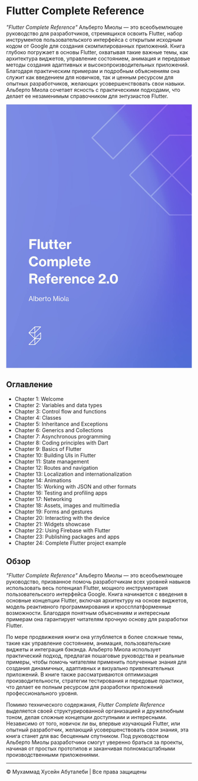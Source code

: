 <!-- ©©©©©©©©©©©©©©©©©©©©©©©© All Rights Are Reserved By Muhammad Husain Abootalebi ©©©©©©©©©©©©©©©©©©©©©©©©©©©©©©©©©© -->

# Flutter Complete Reference

*"Flutter Complete Reference"* Альберто Миолы — это всеобъемлющее руководство для разработчиков, стремящихся освоить Flutter, набор инструментов пользовательского интерфейса с открытым исходным кодом от Google для создания скомпилированных приложений. Книга глубоко погружает в основы Flutter, охватывая такие важные темы, как архитектура виджетов, управление состоянием, анимация и передовые методы создания адаптивных и высокопроизводительных приложений. Благодаря практическим примерам и подробным объяснениям она служит как введением для новичков, так и ценным ресурсом для опытных разработчиков, желающих усовершенствовать свои навыки. Альберто Миола сочетает ясность с практическими подходами, что делает ее незаменимым справочником для энтузиастов Flutter.

![Flutter Complete Reference](../../assets/Books/Book%20Covers/2%20-%20Flutter%20Complete%20Reference.webp)

## Оглавление

- Chapter 1: Welcome
- Chapter 2: Variables and data types
- Chapter 3: Control flow and functions
- Chapter 4: Classes
- Chapter 5: Inheritance and Exceptions
- Chapter 6: Generics and Collections
- Chapter 7: Asynchronous programming
- Chapter 8: Coding principles with Dart
- Chapter 9: Basics of Flutter
- Chapter 10: Building UIs in Flutter
- Chapter 11: State management
- Chapter 12: Routes and navigation
- Chapter 13: Localization and internationalization
- Chapter 14: Animations
- Chapter 15: Working with JSON and other formats
- Chapter 16: Testing and profiling apps
- Chapter 17: Networking
- Chapter 18: Assets, images and multimedia
- Chapter 19: Forms and gestures
- Chapter 20: Interacting with the device
- Chapter 21: Widgets showcase
- Chapter 22: Using Firebase with Flutter
- Chapter 23: Publishing packages and apps
- Chapter 24: Complete Flutter project example

## Обзор

*"Flutter Complete Reference"* Альберто Миолы — это всеобъемлющее руководство, призванное помочь разработчикам всех уровней навыков использовать весь потенциал Flutter, мощного инструментария пользовательского интерфейса Google. Книга начинается с введения в основные концепции Flutter, включая архитектуру на основе виджетов, модель реактивного программирования и кроссплатформенные возможности. Благодаря понятным объяснениям и интересным примерам она гарантирует читателям прочную основу для разработки Flutter.

По мере продвижения книги она углубляется в более сложные темы, такие как управление состоянием, анимация, пользовательские виджеты и интеграция бэкэнда. Альберто Миола использует практический подход, предлагая пошаговые руководства и реальные примеры, чтобы помочь читателям применить полученные знания для создания динамичных, адаптивных и визуально привлекательных приложений. В книге также рассматриваются оптимизация производительности, стратегии тестирования и передовые практики, что делает ее полным ресурсом для разработки приложений профессионального уровня.

Помимо технического содержания, *Flutter Complete Reference* выделяется своей структурированной организацией и дружелюбным тоном, делая сложные концепции доступными и интересными. Независимо от того, новичок ли вы, впервые изучающий Flutter, или опытный разработчик, желающий усовершенствовать свои знания, эта книга станет для вас бесценным спутником. Под руководством Альберто Миолы разработчики смогут уверенно браться за проекты, начиная от простых прототипов и заканчивая полномасштабными производственными приложениями.  

---

© Мухаммад Хусейн Абуталеби | Все права защищены

<!-- ©©©©©©©©©©©©©©©©©©©©©©©© All Rights Are Reserved By Muhammad Husain Abootalebi ©©©©©©©©©©©©©©©©©©©©©©©©©©©©©©©©©© -->

